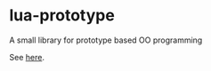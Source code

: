 lua-prototype
=============

A small library for prototype based OO programming

See [here](http://siffiejoe.github.com/lua-prototype/).

